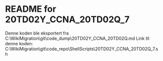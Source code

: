 # README for 20TD02Y_CCNA_20TD02Q_7
Denne koden ble eksportert fra C:\WikiMigration\git\code_dump\20TD02Y_CCNA_20TD02Q.md
Link til denne koden: C:\WikiMigration\git\code_repo\ShellScripts\20TD02Y_CCNA_20TD02Q_7.sh
